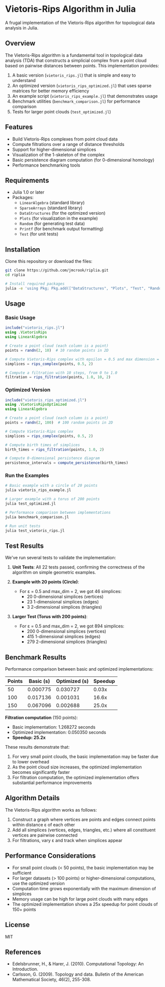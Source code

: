 # Vietoris-Rips Algorithm in Julia

A frugal implementation of the Vietoris-Rips algorithm for topological data analysis in Julia.

## Overview

The Vietoris-Rips algorithm is a fundamental tool in topological data analysis (TDA) that constructs a simplicial complex from a point cloud based on pairwise distances between points. This implementation provides:

1. A basic version (`vietoris_rips.jl`) that is simple and easy to understand
2. An optimized version (`vietoris_rips_optimized.jl`) that uses sparse matrices for better memory efficiency
3. An example script (`vietoris_rips_example.jl`) that demonstrates usage
4. Benchmark utilities (`benchmark_comparison.jl`) for performance comparison
5. Tests for larger point clouds (`test_optimized.jl`)

## Features

- Build Vietoris-Rips complexes from point cloud data
- Compute filtrations over a range of distance thresholds
- Support for higher-dimensional simplices
- Visualization of the 1-skeleton of the complex
- Basic persistence diagram computation (for 0-dimensional homology)
- Performance benchmarking tools

## Requirements

- Julia 1.0 or later
- Packages:
  - `LinearAlgebra` (standard library)
  - `SparseArrays` (standard library)
  - `DataStructures` (for the optimized version)
  - `Plots` (for visualization in the example)
  - `Random` (for generating test data)
  - `Printf` (for benchmark output formatting)
  - `Test` (for unit tests)

## Installation

Clone this repository or download the files:

```bash
git clone https://github.com/jmcrook/riplia.git
cd riplia

# Install required packages
julia -e 'using Pkg; Pkg.add(["DataStructures", "Plots", "Test", "Random", "Printf"])'
```

## Usage

### Basic Usage

```julia
include("vietoris_rips.jl")
using .VietorisRips
using LinearAlgebra

# Create a point cloud (each column is a point)
points = randn(2, 10)  # 10 random points in 2D

# Compute Vietoris-Rips complex with epsilon = 0.5 and max dimension = 2
simplices = rips_complex(points, 0.5, 2)

# Compute a filtration with 10 steps, from 0 to 1.0
filtration = rips_filtration(points, 1.0, 10, 2)
```

### Optimized Version

```julia
include("vietoris_rips_optimized.jl")
using .VietorisRipsOptimized
using LinearAlgebra

# Create a point cloud (each column is a point)
points = randn(2, 100)  # 100 random points in 2D

# Compute Vietoris-Rips complex 
simplices = rips_complex(points, 0.5, 2)

# Compute birth times of simplices
birth_times = rips_filtration(points, 1.0, 2)

# Compute 0-dimensional persistence diagram
persistence_intervals = compute_persistence(birth_times)
```

### Run the Examples

```bash
# Basic example with a circle of 20 points
julia vietoris_rips_example.jl

# Larger example with a torus of 200 points
julia test_optimized.jl

# Performance comparison between implementations
julia benchmark_comparison.jl

# Run unit tests
julia test_vietoris_rips.jl
```

## Test Results

We've run several tests to validate the implementation:

1. **Unit Tests**: All 22 tests passed, confirming the correctness of the algorithm on simple geometric examples.

2. **Example with 20 points (Circle)**: 
   - For ε = 0.5 and max_dim = 2, we got 46 simplices:
     - 20 0-dimensional simplices (vertices)
     - 23 1-dimensional simplices (edges)
     - 3 2-dimensional simplices (triangles)

3. **Larger Test (Torus with 200 points)**:
   - For ε = 0.5 and max_dim = 2, we got 894 simplices:
     - 200 0-dimensional simplices (vertices)
     - 415 1-dimensional simplices (edges)
     - 279 2-dimensional simplices (triangles)

## Benchmark Results

Performance comparison between basic and optimized implementations:

| Points | Basic (s) | Optimized (s) | Speedup |
|--------|-----------|---------------|---------|
| 50     | 0.000775  | 0.030727      | 0.03x   |
| 100    | 0.017136  | 0.001031      | 16.6x   |
| 150    | 0.067096  | 0.002688      | 25.0x   |

**Filtration computation** (150 points):
- Basic implementation: 1.268272 seconds
- Optimized implementation: 0.050350 seconds
- **Speedup: 25.2x**

These results demonstrate that:
1. For very small point clouds, the basic implementation may be faster due to lower overhead
2. As the point cloud size increases, the optimized implementation becomes significantly faster
3. For filtration computation, the optimized implementation offers substantial performance improvements

## Algorithm Details

The Vietoris-Rips algorithm works as follows:

1. Construct a graph where vertices are points and edges connect points within distance ε of each other
2. Add all simplices (vertices, edges, triangles, etc.) where all constituent vertices are pairwise connected
3. For filtrations, vary ε and track when simplices appear

## Performance Considerations

- For small point clouds (< 50 points), the basic implementation may be sufficient
- For larger datasets (> 100 points) or higher-dimensional computations, use the optimized version
- Computation time grows exponentially with the maximum dimension of simplices
- Memory usage can be high for large point clouds with many edges
- The optimized implementation shows a 25x speedup for point clouds of 150+ points

## License

MIT

## References

- Edelsbrunner, H., & Harer, J. (2010). Computational Topology: An Introduction.
- Carlsson, G. (2009). Topology and data. Bulletin of the American Mathematical Society, 46(2), 255-308. 
